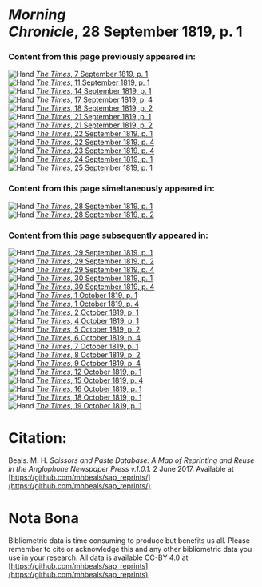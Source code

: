 # *Morning Chronicle*, 28 September 1819, p. 1  
  
### Content from this page previously appeared in:  
![Hand](http://scissorsandpaste.net/wp-content/uploads/2017/06/smallhandpointer.png) [*The Times*, 7 September 1819, p. 1](https://mhbeals.github.io/sap_html/The-Times/The-Times-7-September-1819-p-1)  
![Hand](http://scissorsandpaste.net/wp-content/uploads/2017/06/smallhandpointer.png) [*The Times*, 11 September 1819, p. 1](https://mhbeals.github.io/sap_html/The-Times/The-Times-11-September-1819-p-1)  
![Hand](http://scissorsandpaste.net/wp-content/uploads/2017/06/smallhandpointer.png) [*The Times*, 14 September 1819, p. 1](https://mhbeals.github.io/sap_html/The-Times/The-Times-14-September-1819-p-1)  
![Hand](http://scissorsandpaste.net/wp-content/uploads/2017/06/smallhandpointer.png) [*The Times*, 17 September 1819, p. 4](https://mhbeals.github.io/sap_html/The-Times/The-Times-17-September-1819-p-4)  
![Hand](http://scissorsandpaste.net/wp-content/uploads/2017/06/smallhandpointer.png) [*The Times*, 18 September 1819, p. 2](https://mhbeals.github.io/sap_html/The-Times/The-Times-18-September-1819-p-2)  
![Hand](http://scissorsandpaste.net/wp-content/uploads/2017/06/smallhandpointer.png) [*The Times*, 21 September 1819, p. 1](https://mhbeals.github.io/sap_html/The-Times/The-Times-21-September-1819-p-1)  
![Hand](http://scissorsandpaste.net/wp-content/uploads/2017/06/smallhandpointer.png) [*The Times*, 21 September 1819, p. 2](https://mhbeals.github.io/sap_html/The-Times/The-Times-21-September-1819-p-2)  
![Hand](http://scissorsandpaste.net/wp-content/uploads/2017/06/smallhandpointer.png) [*The Times*, 22 September 1819, p. 1](https://mhbeals.github.io/sap_html/The-Times/The-Times-22-September-1819-p-1)  
![Hand](http://scissorsandpaste.net/wp-content/uploads/2017/06/smallhandpointer.png) [*The Times*, 22 September 1819, p. 4](https://mhbeals.github.io/sap_html/The-Times/The-Times-22-September-1819-p-4)  
![Hand](http://scissorsandpaste.net/wp-content/uploads/2017/06/smallhandpointer.png) [*The Times*, 23 September 1819, p. 4](https://mhbeals.github.io/sap_html/The-Times/The-Times-23-September-1819-p-4)  
![Hand](http://scissorsandpaste.net/wp-content/uploads/2017/06/smallhandpointer.png) [*The Times*, 24 September 1819, p. 1](https://mhbeals.github.io/sap_html/The-Times/The-Times-24-September-1819-p-1)  
![Hand](http://scissorsandpaste.net/wp-content/uploads/2017/06/smallhandpointer.png) [*The Times*, 25 September 1819, p. 1](https://mhbeals.github.io/sap_html/The-Times/The-Times-25-September-1819-p-1)  
  
### Content from this page simeltaneously appeared in:  
![Hand](http://scissorsandpaste.net/wp-content/uploads/2017/06/smallhandpointer.png) [*The Times*, 28 September 1819, p. 1](https://mhbeals.github.io/sap_html/The-Times/The-Times-28-September-1819-p-1)  
![Hand](http://scissorsandpaste.net/wp-content/uploads/2017/06/smallhandpointer.png) [*The Times*, 28 September 1819, p. 2](https://mhbeals.github.io/sap_html/The-Times/The-Times-28-September-1819-p-2)  
  
### Content from this page subsequently appeared in:  
![Hand](http://scissorsandpaste.net/wp-content/uploads/2017/06/smallhandpointer.png) [*The Times*, 29 September 1819, p. 1](https://mhbeals.github.io/sap_html/The-Times/The-Times-29-September-1819-p-1)  
![Hand](http://scissorsandpaste.net/wp-content/uploads/2017/06/smallhandpointer.png) [*The Times*, 29 September 1819, p. 2](https://mhbeals.github.io/sap_html/The-Times/The-Times-29-September-1819-p-2)  
![Hand](http://scissorsandpaste.net/wp-content/uploads/2017/06/smallhandpointer.png) [*The Times*, 29 September 1819, p. 4](https://mhbeals.github.io/sap_html/The-Times/The-Times-29-September-1819-p-4)  
![Hand](http://scissorsandpaste.net/wp-content/uploads/2017/06/smallhandpointer.png) [*The Times*, 30 September 1819, p. 1](https://mhbeals.github.io/sap_html/The-Times/The-Times-30-September-1819-p-1)  
![Hand](http://scissorsandpaste.net/wp-content/uploads/2017/06/smallhandpointer.png) [*The Times*, 30 September 1819, p. 4](https://mhbeals.github.io/sap_html/The-Times/The-Times-30-September-1819-p-4)  
![Hand](http://scissorsandpaste.net/wp-content/uploads/2017/06/smallhandpointer.png) [*The Times*, 1 October 1819, p. 1](https://mhbeals.github.io/sap_html/The-Times/The-Times-1-October-1819-p-1)  
![Hand](http://scissorsandpaste.net/wp-content/uploads/2017/06/smallhandpointer.png) [*The Times*, 1 October 1819, p. 4](https://mhbeals.github.io/sap_html/The-Times/The-Times-1-October-1819-p-4)  
![Hand](http://scissorsandpaste.net/wp-content/uploads/2017/06/smallhandpointer.png) [*The Times*, 2 October 1819, p. 1](https://mhbeals.github.io/sap_html/The-Times/The-Times-2-October-1819-p-1)  
![Hand](http://scissorsandpaste.net/wp-content/uploads/2017/06/smallhandpointer.png) [*The Times*, 4 October 1819, p. 1](https://mhbeals.github.io/sap_html/The-Times/The-Times-4-October-1819-p-1)  
![Hand](http://scissorsandpaste.net/wp-content/uploads/2017/06/smallhandpointer.png) [*The Times*, 5 October 1819, p. 2](https://mhbeals.github.io/sap_html/The-Times/The-Times-5-October-1819-p-2)  
![Hand](http://scissorsandpaste.net/wp-content/uploads/2017/06/smallhandpointer.png) [*The Times*, 6 October 1819, p. 4](https://mhbeals.github.io/sap_html/The-Times/The-Times-6-October-1819-p-4)  
![Hand](http://scissorsandpaste.net/wp-content/uploads/2017/06/smallhandpointer.png) [*The Times*, 7 October 1819, p. 1](https://mhbeals.github.io/sap_html/The-Times/The-Times-7-October-1819-p-1)  
![Hand](http://scissorsandpaste.net/wp-content/uploads/2017/06/smallhandpointer.png) [*The Times*, 8 October 1819, p. 2](https://mhbeals.github.io/sap_html/The-Times/The-Times-8-October-1819-p-2)  
![Hand](http://scissorsandpaste.net/wp-content/uploads/2017/06/smallhandpointer.png) [*The Times*, 9 October 1819, p. 4](https://mhbeals.github.io/sap_html/The-Times/The-Times-9-October-1819-p-4)  
![Hand](http://scissorsandpaste.net/wp-content/uploads/2017/06/smallhandpointer.png) [*The Times*, 12 October 1819, p. 1](https://mhbeals.github.io/sap_html/The-Times/The-Times-12-October-1819-p-1)  
![Hand](http://scissorsandpaste.net/wp-content/uploads/2017/06/smallhandpointer.png) [*The Times*, 15 October 1819, p. 4](https://mhbeals.github.io/sap_html/The-Times/The-Times-15-October-1819-p-4)  
![Hand](http://scissorsandpaste.net/wp-content/uploads/2017/06/smallhandpointer.png) [*The Times*, 16 October 1819, p. 1](https://mhbeals.github.io/sap_html/The-Times/The-Times-16-October-1819-p-1)  
![Hand](http://scissorsandpaste.net/wp-content/uploads/2017/06/smallhandpointer.png) [*The Times*, 18 October 1819, p. 1](https://mhbeals.github.io/sap_html/The-Times/The-Times-18-October-1819-p-1)  
![Hand](http://scissorsandpaste.net/wp-content/uploads/2017/06/smallhandpointer.png) [*The Times*, 19 October 1819, p. 1](https://mhbeals.github.io/sap_html/The-Times/The-Times-19-October-1819-p-1)  


# Citation: 

Beals. M. H. *Scissors and Paste Database: A Map of Reprinting and Reuse in the Anglophone Newspaper Press v.1.0.1.* 2 June 2017. Available at [https://github.com/mhbeals/sap_reprints/](https://github.com/mhbeals/sap_reprints/). 

# Nota Bona

Bibliometric data is time consuming to produce but benefits us all. Please remember to cite or acknowledge this and any other bibliometric data you use in your research. All data is available CC-BY 4.0 at [https://github.com/mhbeals/sap_reprints](https://github.com/mhbeals/sap_reprints)